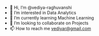 - 👋 Hi, I’m @vediya-raghuvanshi
- 👀 I’m interested in Data Analytics
- 🌱 I’m currently learning Machine Learning 
- 💞️ I’m looking to collaborate on Projects
- 📫 How to reach me vediyar@gmail.com

<!---
vediya-raghuvanshi/vediya-raghuvanshi is a ✨ special ✨ repository because its `README.md` (this file) appears on your GitHub profile.
You can click the Preview link to take a look at your changes.
--->
